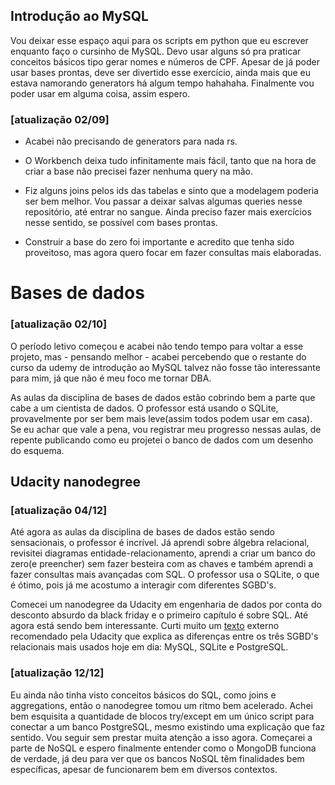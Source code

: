 ## Introdução ao MySQL

Vou deixar esse espaço aqui para os scripts em python que eu escrever enquanto faço o cursinho de MySQL. 
Devo usar alguns só pra praticar conceitos básicos tipo gerar nomes e números de CPF. Apesar de já poder usar bases prontas, deve ser divertido esse exercício,
ainda mais que eu estava namorando generators há algum tempo hahahaha. Finalmente vou poder usar em alguma coisa, assim espero.


### [atualização 02/09]

- Acabei não precisando de generators para nada rs. 

- O Workbench deixa tudo infinitamente mais fácil, tanto que na hora de criar a base não precisei fazer nenhuma
query na mão. 

- Fiz alguns joins pelos ids das tabelas e sinto que a modelagem poderia ser bem melhor. Vou passar a deixar salvas algumas queries nesse repositório,
até entrar no sangue. Ainda preciso fazer mais exercícios nesse sentido, se possível com bases prontas. 

- Construir a base do zero foi importante e acredito que tenha sido proveitoso, mas agora quero focar em fazer consultas mais elaboradas.

# Bases de dados

### [atualização 02/10]


O período letivo começou e acabei não tendo tempo para voltar a esse projeto, mas - pensando melhor - acabei percebendo que o restante do curso da udemy
de introdução ao MySQL talvez não fosse tão interessante para mim, já que não é meu foco me tornar DBA.

As aulas da disciplina de bases de dados estão cobrindo bem a parte que cabe a um cientista de dados. O professor está usando o SQLite, provavelmente por 
ser bem mais leve(assim todos podem usar em casa). Se eu achar que vale a pena, vou registrar meu progresso nessas aulas, de repente publicando como
eu projetei o banco de dados com um desenho do esquema.


## Udacity nanodegree

### [atualização 04/12]

Até agora as aulas da disciplina de bases de dados estão sendo sensacionais, o professor é incrível. Já aprendi sobre álgebra relacional, revisitei diagramas entidade-relacionamento, aprendi a criar um banco do zero(e preencher) sem fazer besteira com as chaves e também aprendi a fazer consultas mais avançadas com SQL. O professor usa o SQLite, o que é ótimo, pois já me acostumo a interagir com diferentes SGBD's.

Comecei um nanodegree da Udacity em engenharia de dados por conta do desconto absurdo da black friday e o primeiro capítulo é sobre SQL. Até agora está sendo bem interessante. Curti muito um [texto](https://www.digitalocean.com/community/tutorials/sqlite-vs-mysql-vs-postgresql-a-comparison-of-relational-database-management-systems) externo recomendado pela Udacity que explica as diferenças entre os três SGBD's relacionais mais usados hoje em dia: MySQL, SQLite e PostgreSQL.


### [atualização 12/12]

Eu ainda não tinha visto conceitos básicos do SQL, como joins e aggregations, então o nanodegree tomou um ritmo bem acelerado. Achei bem esquisita a quantidade de blocos try/except em um único script para conectar a um banco PostgreSQL, mesmo existindo uma explicação que faz sentido. Vou seguir sem prestar muita atenção a isso agora. Começarei a parte de NoSQL e espero finalmente entender como o MongoDB funciona de verdade, já deu para ver que os bancos NoSQL têm finalidades bem específicas, apesar de funcionarem bem em diversos contextos.

 
